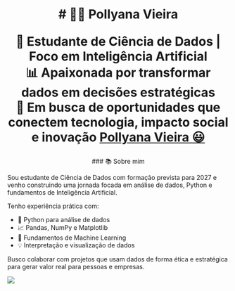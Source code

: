 <div>
  
  <h1 align="center">
    # 👩‍💻 Pollyana Vieira

🎯 Estudante de Ciência de Dados | Foco em Inteligência Artificial  
📊 Apaixonada por transformar dados em decisões estratégicas  
🚀 Em busca de oportunidades que conectem tecnologia, impacto social e inovação
    <a href="https://www.linkedin.com/in/pollyanavieira/">Pollyana Vieira 😃️</a>
  </h1>
  
  <p align="center">
    ### 📚 Sobre mim

Sou estudante de Ciência de Dados com formação prevista para 2027 e venho construindo uma jornada focada em análise de dados, Python e fundamentos de Inteligência Artificial.

Tenho experiência prática com:
- 🐍 Python para análise de dados
- 📈 Pandas, NumPy e Matplotlib
- 🤖 Fundamentos de Machine Learning
- 💡 Interpretação e visualização de dados

Busco colaborar com projetos que usam dados de forma ética e estratégica para gerar valor real para pessoas e empresas.

  </p>

  
  <a href="https://www.linkedin.com/in/pollyana-souza-vieira-12b09b237/" target="_blank"><img src="https://img.shields.io/badge/-LinkedIn-%230077B5?style=for-the-badge&logo=linkedin&logoColor=white" target="_blank"></a> 
  
</div>

